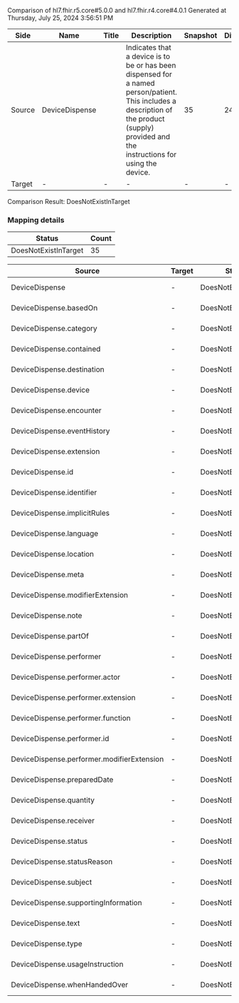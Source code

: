 Comparison of hl7.fhir.r5.core#5.0.0 and hl7.fhir.r4.core#4.0.1
Generated at Thursday, July 25, 2024 3:56:51 PM

| Side | Name | Title | Description | Snapshot | Differential |
| --- | --- | --- | --- | --- | --- |
| Source | DeviceDispense |  | Indicates that a device is to be or has been dispensed for a named person/patient.  This includes a description of the product (supply) provided and the instructions for using the device. | 35 | 24 |
| Target | - | - | - | - | - |


Comparison Result: DoesNotExistInTarget


### Mapping details

| Status | Count |
| ------ | ----- |
DoesNotExistInTarget | 35 |


| Source | Target | Status | Message |
| ------ | ------ | ------ | ------- |
| DeviceDispense | - | DoesNotExistInTarget | DeviceDispense does not exist in target and has no mapping |
| DeviceDispense.basedOn | - | DoesNotExistInTarget | DeviceDispense.basedOn does not exist in target and has no mapping |
| DeviceDispense.category | - | DoesNotExistInTarget | DeviceDispense.category does not exist in target and has no mapping |
| DeviceDispense.contained | - | DoesNotExistInTarget | DeviceDispense.contained does not exist in target and has no mapping |
| DeviceDispense.destination | - | DoesNotExistInTarget | DeviceDispense.destination does not exist in target and has no mapping |
| DeviceDispense.device | - | DoesNotExistInTarget | DeviceDispense.device does not exist in target and has no mapping |
| DeviceDispense.encounter | - | DoesNotExistInTarget | DeviceDispense.encounter does not exist in target and has no mapping |
| DeviceDispense.eventHistory | - | DoesNotExistInTarget | DeviceDispense.eventHistory does not exist in target and has no mapping |
| DeviceDispense.extension | - | DoesNotExistInTarget | DeviceDispense.extension does not exist in target and has no mapping |
| DeviceDispense.id | - | DoesNotExistInTarget | DeviceDispense.id does not exist in target and has no mapping |
| DeviceDispense.identifier | - | DoesNotExistInTarget | DeviceDispense.identifier does not exist in target and has no mapping |
| DeviceDispense.implicitRules | - | DoesNotExistInTarget | DeviceDispense.implicitRules does not exist in target and has no mapping |
| DeviceDispense.language | - | DoesNotExistInTarget | DeviceDispense.language does not exist in target and has no mapping |
| DeviceDispense.location | - | DoesNotExistInTarget | DeviceDispense.location does not exist in target and has no mapping |
| DeviceDispense.meta | - | DoesNotExistInTarget | DeviceDispense.meta does not exist in target and has no mapping |
| DeviceDispense.modifierExtension | - | DoesNotExistInTarget | DeviceDispense.modifierExtension does not exist in target and has no mapping |
| DeviceDispense.note | - | DoesNotExistInTarget | DeviceDispense.note does not exist in target and has no mapping |
| DeviceDispense.partOf | - | DoesNotExistInTarget | DeviceDispense.partOf does not exist in target and has no mapping |
| DeviceDispense.performer | - | DoesNotExistInTarget | DeviceDispense.performer does not exist in target and has no mapping |
| DeviceDispense.performer.actor | - | DoesNotExistInTarget | DeviceDispense.performer.actor does not exist in target and has no mapping |
| DeviceDispense.performer.extension | - | DoesNotExistInTarget | DeviceDispense.performer.extension does not exist in target and has no mapping |
| DeviceDispense.performer.function | - | DoesNotExistInTarget | DeviceDispense.performer.function does not exist in target and has no mapping |
| DeviceDispense.performer.id | - | DoesNotExistInTarget | DeviceDispense.performer.id does not exist in target and has no mapping |
| DeviceDispense.performer.modifierExtension | - | DoesNotExistInTarget | DeviceDispense.performer.modifierExtension does not exist in target and has no mapping |
| DeviceDispense.preparedDate | - | DoesNotExistInTarget | DeviceDispense.preparedDate does not exist in target and has no mapping |
| DeviceDispense.quantity | - | DoesNotExistInTarget | DeviceDispense.quantity does not exist in target and has no mapping |
| DeviceDispense.receiver | - | DoesNotExistInTarget | DeviceDispense.receiver does not exist in target and has no mapping |
| DeviceDispense.status | - | DoesNotExistInTarget | DeviceDispense.status does not exist in target and has no mapping |
| DeviceDispense.statusReason | - | DoesNotExistInTarget | DeviceDispense.statusReason does not exist in target and has no mapping |
| DeviceDispense.subject | - | DoesNotExistInTarget | DeviceDispense.subject does not exist in target and has no mapping |
| DeviceDispense.supportingInformation | - | DoesNotExistInTarget | DeviceDispense.supportingInformation does not exist in target and has no mapping |
| DeviceDispense.text | - | DoesNotExistInTarget | DeviceDispense.text does not exist in target and has no mapping |
| DeviceDispense.type | - | DoesNotExistInTarget | DeviceDispense.type does not exist in target and has no mapping |
| DeviceDispense.usageInstruction | - | DoesNotExistInTarget | DeviceDispense.usageInstruction does not exist in target and has no mapping |
| DeviceDispense.whenHandedOver | - | DoesNotExistInTarget | DeviceDispense.whenHandedOver does not exist in target and has no mapping |

